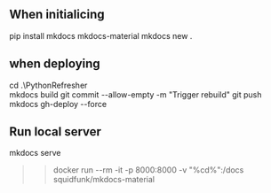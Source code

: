 ## When initialicing
pip install mkdocs mkdocs-material
mkdocs new .

## when deploying
cd .\PythonRefresher\
mkdocs build
git commit --allow-empty -m "Trigger rebuild"
git push
mkdocs gh-deploy --force

## Run local server
mkdocs serve
>> docker run --rm -it -p 8000:8000 -v "%cd%":/docs squidfunk/mkdocs-material